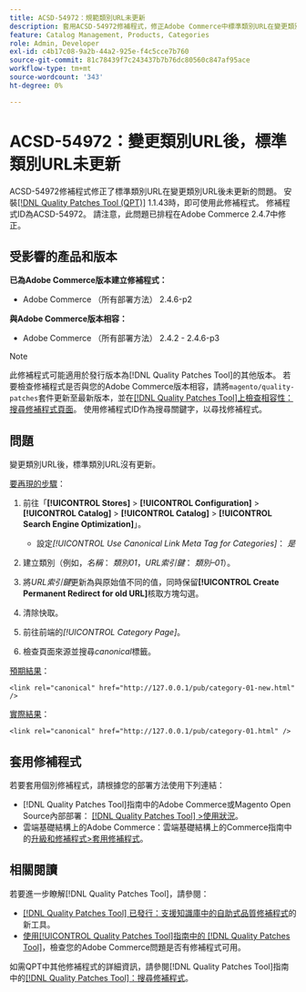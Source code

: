 ```yaml
---
title: ACSD-54972：規範類別URL未更新
description: 套用ACSD-54972修補程式，修正Adobe Commerce中標準類別URL在變更類別URL後未更新的問題。
feature: Catalog Management, Products, Categories
role: Admin, Developer
exl-id: c4b17c08-9a2b-44a2-925e-f4c5cce7b760
source-git-commit: 81c78439f7c243437b7b76dc80560c847af95ace
workflow-type: tm+mt
source-wordcount: '343'
ht-degree: 0%

---
```


# ACSD-54972：變更類別URL後，標準類別URL未更新

ACSD-54972修補程式修正了標準類別URL在變更類別URL後未更新的問題。 安裝[[!DNL Quality Patches Tool (QPT)]](https://experienceleague.adobe.com/en/docs/commerce-knowledge-base/kb/announcements/commerce-announcements/magento-quality-patches-released-new-tool-to-self-serve-quality-patches) 1.1.43時，即可使用此修補程式。 修補程式ID為ACSD-54972。 請注意，此問題已排程在Adobe Commerce 2.4.7中修正。

## 受影響的產品和版本

**已為Adobe Commerce版本建立修補程式：**

* Adobe Commerce （所有部署方法） 2.4.6-p2

**與Adobe Commerce版本相容：**

* Adobe Commerce （所有部署方法） 2.4.2 - 2.4.6-p3

>[!NOTE]
>
>此修補程式可能適用於發行版本為[!DNL Quality Patches Tool]的其他版本。 若要檢查修補程式是否與您的Adobe Commerce版本相容，請將`magento/quality-patches`套件更新至最新版本，並在[[!DNL Quality Patches Tool]上檢查相容性：搜尋修補程式頁面](https://experienceleague.adobe.com/tools/commerce-quality-patches/index.html)。 使用修補程式ID作為搜尋關鍵字，以尋找修補程式。

## 問題

變更類別URL後，標準類別URL沒有更新。

<u>要再現的步驟</u>：

1. 前往「**[!UICONTROL Stores]** > **[!UICONTROL Configuration]** > **[!UICONTROL Catalog]** > **[!UICONTROL Catalog]** > **[!UICONTROL Search Engine Optimization]**」。

   * 設定&#x200B;*[!UICONTROL Use Canonical Link Meta Tag for Categories]*： *是*

2. 建立類別（例如，*名稱*： *類別01*，*URL索引鍵*： *類別–01*）。
3. 將&#x200B;*URL索引鍵*&#x200B;更新為與原始值不同的值，同時保留&#x200B;**[!UICONTROL Create Permanent Redirect for old URL]**&#x200B;核取方塊勾選。
4. 清除快取。
5. 前往前端的&#x200B;*[!UICONTROL Category Page]*。
6. 檢查頁面來源並搜尋&#x200B;*canonical*&#x200B;標籤。

<u>預期結果</u>：

`<link rel="canonical" href="http://127.0.0.1/pub/category-01-new.html" />`

<u>實際結果</u>：

`<link rel="canonical" href="http://127.0.0.1/pub/category-01.html" />`

## 套用修補程式

若要套用個別修補程式，請根據您的部署方法使用下列連結：

* [!DNL Quality Patches Tool]指南中的Adobe Commerce或Magento Open Source內部部署： [[!DNL Quality Patches Tool] >使用狀況](/help/tools/quality-patches-tool/usage.md)。
* 雲端基礎結構上的Adobe Commerce：雲端基礎結構上的Commerce指南中的[升級和修補程式>套用修補程式](https://experienceleague.adobe.com/docs/commerce-cloud-service/user-guide/develop/upgrade/apply-patches.html)。

## 相關閱讀

若要進一步瞭解[!DNL Quality Patches Tool]，請參閱：

* [[!DNL Quality Patches Tool] 已發行：支援知識庫中的自助式品質修補程式](https://experienceleague.adobe.com/en/docs/commerce-knowledge-base/kb/announcements/commerce-announcements/magento-quality-patches-released-new-tool-to-self-serve-quality-patches)的新工具。
* [使用[!UICONTROL Quality Patches Tool]指南中的 [!DNL Quality Patches Tool]](/help/tools/quality-patches-tool/patches-available-in-qpt/check-patch-for-magento-issue-with-magento-quality-patches.md)，檢查您的Adobe Commerce問題是否有修補程式可用。


如需QPT中其他修補程式的詳細資訊，請參閱[!DNL Quality Patches Tool]指南中的[[!DNL Quality Patches Tool]：搜尋修補程式](https://experienceleague.adobe.com/tools/commerce-quality-patches/index.html)。
